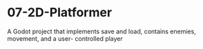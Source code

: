 # 07-2D-Platformer
A Godot project that implements save and load, contains enemies, movement, and a user- controlled player

